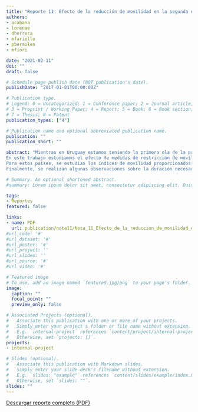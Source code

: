 ```yaml
---
title: "Reporte 11: Efecto de la reducción de movilidad en la segunda ola de COVID-19"
authors:
- acabana
- lorenae
- dherrera
- mfariello
- pbermolen
- mfiori

date: "2021-02-11"
doi: ""
draft: false

# Schedule page publish date (NOT publication's date).
publishDate: "2017-01-01T00:00:00Z"

# Publication type.
# Legend: 0 = Uncategorized; 1 = Conference paper; 2 = Journal article;
# 3 = Preprint / Working Paper; 4 = Report; 5 = Book; 6 = Book section;
# 7 = Thesis; 8 = Patent
publication_types: ["4"]

# Publication name and optional abbreviated publication name.
publication: ""
publication_short: ""

abstract: "Mientras en Uruguay estamos teniendo la primera ola de la pandemia Covid-19, muchos países están sufriendo la segunda. Los riesgos de saturación del sistema sanitario llevan a varios de estos países a tomar diferentes medidas, que incluyen desde el cierre de locales gastronómicos y suspensión de clases presenciales, a restricciones en la circulación nocturna.
En este trabajo estudiamos el efecto de medidas de restricción de movilidad en la curva de contagios, para un grupo de países. Estos países fueron seleccionados de acuerdo a su similaridad con con Uruguay en diferentes parámetros: son países de entre uno y doce millones de habitantes, con un esfuerzo de testeo razonable, y que en algún momento tuvieron la epidemia controlada.
Para estos países, se estudian los índices de movilidad proporcionados por Google, y un índice sobre las medidas gubernamentales recopilado por la Universidad de Oxford, además de los casos nuevos diarios por cada 100.000 habitantes. En primer lugar se observa que la movilidad reportada por Google se encuentra en relación directa con las medidas gubernamentales: a mayores niveles de medidas restrictivas la movilidad se encuentra más reducida. En segundo lugar, se analiza la influencia de la reducción de movilidad sobre la velocidad de crecimiento/decrecimiento del indicador P7 (promedio en 7 días de casos nuevos por cada 100.000 habitantes), y se muestra que niveles altos de reducción de movilidad dan lugar a un decrecimiento en el índice.
Finalmente, se realizan algunas observaciones sobre la duración necesaria de las restricciones de movilidad en función del nivel del máximo del P7, así como el riesgo de levantar las medidas demasiado pronto."

# Summary. An optional shortened abstract.
#summary: Lorem ipsum dolor sit amet, consectetur adipiscing elit. Duis posuere tellus ac convallis placerat. Proin tincidunt magna sed ex sollicitudin condimentum.

tags:
- Reportes
featured: false

links:
- name: PDF
  url: publication/nota11/Nota_11_Efecto_de_la_reduccion_de_movilidad_en_la_2da_ola_GUIAD-Covid19.pdf
#url_code: '#'
#url_dataset: '#'
#url_poster: '#'
#url_project: ''
#url_slides: ''
#url_source: '#'
#url_video: '#'

# Featured image
# To use, add an image named `featured.jpg/png` to your page's folder. 
image:
  caption: ""
  focal_point: ""
  preview_only: false

# Associated Projects (optional).
#   Associate this publication with one or more of your projects.
#   Simply enter your project's folder or file name without extension.
#   E.g. `internal-project` references `content/project/internal-project/index.md`.
#   Otherwise, set `projects: []`.
projects:
- internal-project

# Slides (optional).
#   Associate this publication with Markdown slides.
#   Simply enter your slide deck's filename without extension.
#   E.g. `slides: "example"` references `content/slides/example/index.md`.
#   Otherwise, set `slides: ""`.
slides: ""
---
```

[Descargar reporte completo (PDF)](Nota_11_Efecto_de_la_reduccion_de_movilidad_en_la_2da_ola_GUIAD-Covid19.pdf)